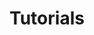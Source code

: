 ---
title: Tutorials
description: This is a category for tutorials on different topics
image: 
# Badge style
style:
    background: "#06506E"
    color: "#fff"
---